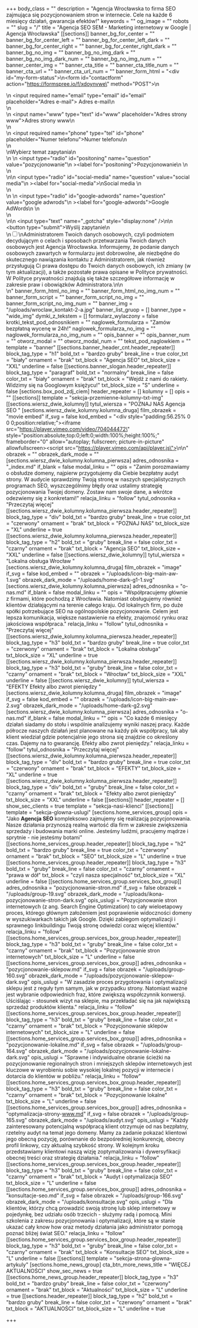 +++
body_class = ""
description = "Agencja Wrocławska to firma SEO zajmująca się pozycjonowaniem stron w internecie. Cele na każde 6 miesięcy działań, gwarancja efektów!"
keywords = ""
og_image = ""
robots = ""
slug = "/"
title = "Agencja SEO SEM - Marketing internetowy w Google | Agencja Wrocławska"
[[sections]]
banner_bg_for_center = ""
banner_bg_for_center_left = ""
banner_bg_for_center_left_dark = ""
banner_bg_for_center_right = ""
banner_bg_for_center_right_dark = ""
banner_bg_no_img = ""
banner_bg_no_img_dark = ""
banner_bg_no_img_dark_num = ""
banner_bg_no_img_num = ""
banner_center_img = ""
banner_cta_title = ""
banner_cta_title_num = ""
banner_cta_url = ""
banner_cta_url_num = ""
banner_form_html = "<div id=\"my-form-status\"></div>\n<form id=\"contactform\" action=\"https://formspree.io/f/xdoynvwe\" method=\"POST\">\n<div class='input-cnt'>\n <input required name=\"email\" type=\"email\" id=\"email\" placeholder=\"Adres e-mail\"><label for='email'> Adres e-mail</label>\n</div>\n<div class='input-cnt'>\n    <input name=\"www\" type=\"text\" id=\"www\" placeholder=\"Adres strony www\"><label for='www'>Adres strony www</label>\n</div>\n<div class='input-cnt'>\n    <input  required name=\"phone\" type=\"tel\" id=\"phone\" placeholder=\"Numer telefonu\"><label for='phone'>Numer telefonu</label>\n   </div>\n   <div>\n<span class='radio-cnt-title'>Wybierz temat zapytania</span>\n  <div class='form-radio'>\n \n  <input type=\"radio\" id=\"positoning\" name=\"question\" value=\"pozycjonowanie\"\n         ><label for=\"positoning\">Pozycjonowanie\n </label>\n</div>\n<div class='form-radio'>\n\n  <input type=\"radio\" id=\"social-media\" name=\"question\" value=\"social media\"\n         ><label for=\"social-media\">\nSocial media </label>\n</div>\n <div class='form-radio'>\n \n  <input type=\"radio\" id=\"google-adwords\" name=\"question\" value=\"google adwrods\"\n         ><label for=\"google-adwords\">Google AdWords\n </label>\n</div>\n</div>\n\n <input type=\"text\" name=\"_gotcha\" style=\"display:none\" />\n\n    <button  type=\"submit\">Wyślij zapytanie</button>\n<div class='rodo'>\n<input id='rodo-accept' type='checkbox' required name='rodo-accept' value='accept'/>\n<label for='rodo-accept'>Administratorem Twoich danych osobowych, czyli podmiotem decydującym o celach i sposobach przetwarzania Twoich danych osobowych jest Agencja Wrocławska. Informujemy, że podanie danych osobowych zawartych w formularzu jest dobrowolne, ale niezbędne do skutecznego nawiązania kontaktu z Administratorem, jak również przysługują Ci prawa dostępu do Twoich danych osobowych, ich zmiany (w tym aktualizacji), a także pozostałe prawa opisane w Polityce prywatności. W Polityce prywatności znajdują się także szczegółowe informację w zakresie praw i obowiązków Administratora.\n</label>\n</div>\n</form>"
banner_form_html_no_img = ""
banner_form_html_no_img_num = ""
banner_form_script = ""
banner_form_script_no_img = ""
banner_form_script_no_img_num = ""
banner_img = "/uploads/wroclaw_kontakt-2-a.jpg"
banner_list_gruop = []
banner_type = "wide_img"
dymki_z_tekstem = []
formularz_wylaczony = false
krotki_tekst_pod_odnosnikiem = ""
naglowek_formularza = "Zamów bezpłatną wycenę w 24h!"
naglowek_formularza_no_img = ""
naglowek_formularza_no_img_num = ""
opis_banner = ""
opis_banner_num = ""
otworz_modal = ""
otworz_modal_num = ""
tekst_pod_naglowkiem = ""
template = "banner"
[[sections.banner_header_cnt.header_repeater]]
block_tag_type = "h1"
bold_txt = "bardzo gruby"
break_line = true
color_txt = "biały"
ornament = "brak"
txt_block = "Agencja SEO"
txt_block_size = "XXL"
underline = false
[[sections.banner_slogan.header_repeater]]
block_tag_type = "paragraf"
bold_txt = "normalny"
break_line = false
color_txt = "biały"
ornament = "brak"
txt_block = "Wejdź z nami do rakiety. Widzimy się na Googlowym księżycu!"
txt_block_size = "S"
underline = false
[sections.box_pod_zdj_ciem]
header_repeater = []
kolumny = []
opis = ""
[[sections]]
template = "sekcja-przemienne-kolumny-txt-img"
[[sections.wiersz_dwie_kolumny]]
tytul_wiersza = "POZNAJ NAS Agencja SEO "
[sections.wiersz_dwie_kolumny.kolumna_druga]
film_obrazek = "movie embed"
if_svg = false
kod_embed = "<div style=\"padding:56.25% 0 0 0;position:relative;\"><iframe src=\"https://player.vimeo.com/video/704044472\" style=\"position:absolute;top:0;left:0;width:100%;height:100%;\" frameborder=\"0\" allow=\"autoplay; fullscreen; picture-in-picture\" allowfullscreen></iframe></div><script src=\"https://player.vimeo.com/api/player.js\"></script>\n\n"
obrazek = ""
obrazek_dark_mode = ""
[sections.wiersz_dwie_kolumny.kolumna_pierwsza]
adres_odnosnika = "_index.md"
if_blank = false
modal_linku = ""
opis = "Zanim porozmawiamy o obsłudze domeny, najpierw przygotujemy dla Ciebie bezpłatny audyt strony. W audycie sprawdzimy Twoją stronę w naszych specjalistycznych programach SEO, wyszczególnimy błędy oraz ustalimy strategię pozycjonowania Twojej domeny. Zostaw nam swoje dane, a wkrótce odezwiemy się z konkretami!"
relacja_linku = "follow"
tytul_odnosnika = "Przeczytaj więcej"
[[sections.wiersz_dwie_kolumny.kolumna_pierwsza.header_repeater]]
block_tag_type = "div"
bold_txt = "bardzo gruby"
break_line = true
color_txt = "czerwony"
ornament = "brak"
txt_block = "POZNAJ NAS"
txt_block_size = "XL"
underline = true
[[sections.wiersz_dwie_kolumny.kolumna_pierwsza.header_repeater]]
block_tag_type = "h2"
bold_txt = "gruby"
break_line = false
color_txt = "czarny"
ornament = "brak"
txt_block = "Agencja SEO"
txt_block_size = "XXL"
underline = false
[[sections.wiersz_dwie_kolumny]]
tytul_wiersza = "Lokalna obsługa Wrocław "
[sections.wiersz_dwie_kolumny.kolumna_druga]
film_obrazek = "image"
if_svg = false
kod_embed = ""
obrazek = "/uploads/icon-big-main-aw-1.svg"
obrazek_dark_mode = "/uploads/home-dark-g1-1.svg"
[sections.wiersz_dwie_kolumny.kolumna_pierwsza]
adres_odnosnika = "o-nas.md"
if_blank = false
modal_linku = ""
opis = "Współpracujemy głównie z firmami, które pochodzą z Wrocławia. Natomiast obsługujemy również klientów działającymi na terenie całego kraju. Od lokalnych firm, po duże spółki potrzebujące SEO na ogólnopolskie pozycjonowanie. Celem jest lepsza komunikacja, większe nastawienie na efekty, znajomość rynku oraz jakościowa współpraca."
relacja_linku = "follow"
tytul_odnosnika = "Przeczytaj więcej"
[[sections.wiersz_dwie_kolumny.kolumna_pierwsza.header_repeater]]
block_tag_type = "h3"
bold_txt = "bardzo gruby"
break_line = true
color_txt = "czerwony"
ornament = "brak"
txt_block = "Lokalna obsługa"
txt_block_size = "XL"
underline = true
[[sections.wiersz_dwie_kolumny.kolumna_pierwsza.header_repeater]]
block_tag_type = "h3"
bold_txt = "gruby"
break_line = false
color_txt = "czarny"
ornament = "brak"
txt_block = "Wrocław"
txt_block_size = "XXL"
underline = false
[[sections.wiersz_dwie_kolumny]]
tytul_wiersza = "EFEKTY Efekty albo zwrot pieniędzy "
[sections.wiersz_dwie_kolumny.kolumna_druga]
film_obrazek = "image"
if_svg = false
kod_embed = ""
obrazek = "/uploads/icon-big-main-aw-2.svg"
obrazek_dark_mode = "/uploads/home-dark-g2.svg"
[sections.wiersz_dwie_kolumny.kolumna_pierwsza]
adres_odnosnika = "o-nas.md"
if_blank = false
modal_linku = ""
opis = "Co każde 6 miesięcy działań siadamy do stołu i wspólnie analizujemy wyniki naszej pracy. Każde półrocze naszych działań jest planowane na każdy pik współpracy, tak aby klient wiedział gdzie potencjalnie jego strona się znajdzie co określony czas. Dajemy na to gwarancję. Efekty albo zwrot pieniędzy."
relacja_linku = "follow"
tytul_odnosnika = "Przeczytaj więcej"
[[sections.wiersz_dwie_kolumny.kolumna_pierwsza.header_repeater]]
block_tag_type = "div"
bold_txt = "bardzo gruby"
break_line = true
color_txt = "czerwony"
ornament = "brak"
txt_block = "EFEKTY"
txt_block_size = "XL"
underline = true
[[sections.wiersz_dwie_kolumny.kolumna_pierwsza.header_repeater]]
block_tag_type = "div"
bold_txt = "gruby"
break_line = false
color_txt = "czarny"
ornament = "brak"
txt_block = "Efekty albo zwrot pieniędzy"
txt_block_size = "XXL"
underline = false
[[sections]]
header_repeater = []
show_sec_clients = true
template = "sekcja-nasi-klienci"
[[sections]]
template = "sekcja-glowna-uslugi"
[sections.home_services_group]
opis = "Jako <strong>Agencja SEO</strong> kompleksowo zajmujemy się realizacją pozycjonowania. Nasze działania przynoszą realną wartość dla firm w zakresie zwiększenia sprzedaży i budowania marki online. Jesteśmy ludźmi, pracujemy mądrze i sprytnie - nie jesteśmy botami"
[[sections.home_services_group.header_repeater]]
block_tag_type = "h2"
bold_txt = "bardzo gruby"
break_line = true
color_txt = "czerwony"
ornament = "brak"
txt_block = "SEO"
txt_block_size = "L"
underline = true
[[sections.home_services_group.header_repeater]]
block_tag_type = "h3"
bold_txt = "gruby"
break_line = false
color_txt = "czarny"
ornament = "prawa w dół"
txt_block = "czyli nasza specjalność"
txt_block_size = "XL"
underline = false
[[sections.home_services_group.services_box_group]]
adres_odnosnika = "pozycjonowanie-stron.md"
if_svg = false
obrazek = "/uploads/group-19.svg"
obrazek_dark_mode = "/uploads/ikona-pozycjonowanie-stron-dark.svg"
opis_uslugi = "Pozycjonowanie stron internetowych (z ang. Search Engine Optimization) to cały wieloetapowy proces, którego głównym założeniem jest poprawienie widoczności domeny w wyszukiwarkach takich jak Google. Dzięki zabiegom optymalizacji i sprawnego linkbuildingu Twoją stronę odwiedzi coraz więcej klientów."
relacja_linku = "follow"
[[sections.home_services_group.services_box_group.header_repeater]]
block_tag_type = "h3"
bold_txt = "gruby"
break_line = false
color_txt = "czarny"
ornament = "brak"
txt_block = "Pozycjonowanie stron internetowych"
txt_block_size = "L"
underline = false
[[sections.home_services_group.services_box_group]]
adres_odnosnika = "pozycjonowanie-sklepow.md"
if_svg = false
obrazek = "/uploads/group-160.svg"
obrazek_dark_mode = "/uploads/pozycjonowanie-sklepow-dark.svg"
opis_uslugi = "W zasadzie proces przygotowania i optymalizacji sklepu jest z reguły tym samym, jak w przypadku strony. Natomiast ważne jest wybranie odpowiednich fraz, które zwiększą współczynnik konwersji. Uściślając - stosunek wizyt na sklepie, ma przekładać się na jak największą sprzedaż produktów klienta."
relacja_linku = "follow"
[[sections.home_services_group.services_box_group.header_repeater]]
block_tag_type = "h3"
bold_txt = "gruby"
break_line = false
color_txt = "czarny"
ornament = "brak"
txt_block = "Pozycjonowanie sklepów internetowych"
txt_block_size = "L"
underline = false
[[sections.home_services_group.services_box_group]]
adres_odnosnika = "pozycjonowanie-lokalne.md"
if_svg = false
obrazek = "/uploads/group-164.svg"
obrazek_dark_mode = "/uploads/pozycjonowanie-lokalne-dark.svg"
opis_uslugi = "Sprawne i indywidualne obranie ścieżki na pozycjonowanie regionalnych stron i mniejszych sklepów internetowych jest kluczowe w wyrobieniu sobie wysokiej lokalnej pozycji w internecie i dotarcia do klientów w pobliżu."
relacja_linku = "follow"
[[sections.home_services_group.services_box_group.header_repeater]]
block_tag_type = "h3"
bold_txt = "gruby"
break_line = false
color_txt = "czarny"
ornament = "brak"
txt_block = "Pozycjonowanie lokalne"
txt_block_size = "L"
underline = false
[[sections.home_services_group.services_box_group]]
adres_odnosnika = "optymalizacja-strony-www.md"
if_svg = false
obrazek = "/uploads/group-165.svg"
obrazek_dark_mode = "/uploads/audyt.svg"
opis_uslugi = "Każdy zainteresowany potencjalną współpracą klient otrzymuje od nas bezpłatny, rzetelny audyt na temat jego domeny. Mamy za zadanie pokazać klientowi jego obecną pozycję, porównanie do bezpośredniej konkurencję, obecny profil linkowy, czy aktualną szybkość strony. W kolejnym kroku przedstawiamy klientowi naszą wizję zoptymalizowania i dywersyfikacji obecnej treści oraz strategię działania."
relacja_linku = "follow"
[[sections.home_services_group.services_box_group.header_repeater]]
block_tag_type = "h3"
bold_txt = "gruby"
break_line = false
color_txt = "czarny"
ornament = "brak"
txt_block = "Audyt i optymalizacja SEO"
txt_block_size = "L"
underline = false
[[sections.home_services_group.services_box_group]]
adres_odnosnika = "konsultacje-seo.md"
if_svg = false
obrazek = "/uploads/group-166.svg"
obrazek_dark_mode = "/uploads/konsultacje.svg"
opis_uslugi = "Dla klientów, którzy chcą prowadzić swoją stronę lub sklep internetowy w pojedynkę, bez udziału osób trzecich - służymy radą i pomocą. Mini szkolenia z zakresu pozycjonowania i optymalizacji, które są w stanie ukazać cały know how oraz metody działania jako administrator pomogą poznać bliżej świat SEO."
relacja_linku = "follow"
[[sections.home_services_group.services_box_group.header_repeater]]
block_tag_type = "h3"
bold_txt = "gruby"
break_line = false
color_txt = "czarny"
ornament = "brak"
txt_block = "Konsultacje SEO"
txt_block_size = "L"
underline = false
[[sections]]
template = "sekcja-strona-glowna-artykuly"
[sections.home_news_group]
cta_btn_more_news_title = "WIĘCEJ AKTUALNOŚCI"
show_sec_news = true
[[sections.home_news_group.header_repeater]]
block_tag_type = "h3"
bold_txt = "bardzo gruby"
break_line = false
color_txt = "czerwony"
ornament = "brak"
txt_block = "Aktualności"
txt_block_size = "L"
underline = true
[[sections.header_repeater]]
block_tag_type = "h2"
bold_txt = "bardzo gruby"
break_line = false
color_txt = "czerwony"
ornament = "brak"
txt_block = "AKTUALNOŚCI"
txt_block_size = "L"
underline = true

+++
